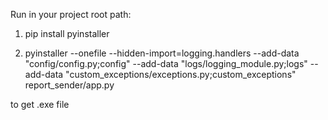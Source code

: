 Run in your project root path:

1) pip install pyinstaller

2) pyinstaller --onefile  --hidden-import=logging.handlers --add-data "config/config.py;config" --add-data "logs/logging_module.py;logs" --add-data "custom_exceptions/exceptions.py;custom_exceptions" report_sender/app.py

 to get .exe file